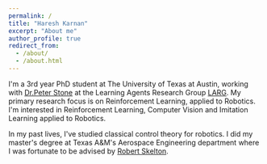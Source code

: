 ```yaml
---
permalink: /
title: "Haresh Karnan"
excerpt: "About me"
author_profile: true
redirect_from: 
  - /about/
  - /about.html
---
```


I'm a 3rd year PhD student at The University of Texas at Austin, working with [Dr.Peter Stone](https://www.cs.utexas.edu/~pstone) at the Learning Agents Research Group [LARG](https://www.cs.utexas.edu/~pstone/students.shtml).
My primary research focus is on Reinforcement Learning, applied to Robotics. I'm interested in Reinforcement Learning, Computer Vision and Imitation Learning applied to Robotics. 

In my past lives, I've studied classical control theory for robotics. I did my master's degree at Texas A&M's Aerospace Engineering department where I was fortunate to be advised by [Robert Skelton](https://bobskelton.github.io/).